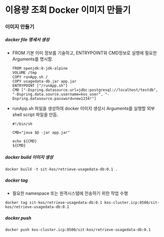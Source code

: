 # 이용량 조회 Docker 이미지 만들기

### 이미지 만들기

##### docker file 명세서 생성

- FROM 기본 이미 정보를 기술하고,  ENTRYPOINT와 CMD정보로 실행에 필요한 Arguments를 명시함.

  ```shell
  FROM openjdk:8-jdk-alpine
  VOLUME /tmp
  COPY runApp.sh /
  COPY usagedata-db.jar app.jar
  ENTRYPOINT ["/runApp.sh"]
  CMD ["-Dspring.datasource.url=jdbc:postgresql://localhost/testdb", "-Dspring.data.source.username=kos_user", "-Dspring.datasource.password=new1234!"]
  ```


- runApp.sh 파일을 생성하여 docker 이미지 생성시 Arguments를 실행할 외부 shell script 파일을 만듬.

  ```shell
  #!/bin/sh
  
  CMD="java $@ -jar app.jar"
  
  echo ${CMD}
  ${CMD}
  ```



##### docker build 이미지 생성

```
docker build -t sit-kos/retrieve-usagedata-db:0.1 .
```



##### docker tag

- 필요한 namespace 또는 원격시스템에 전송하기 위한 작업 수행

```
docker tag sit-kos/retrieve-usagedata-db:0.1 kos-cluster.icp:8500/sit-kos/retrieve-usagedata-db:0.1
```

##### docker push

```
docker push kos-cluster.icp:8500/sit-kos/retrieve-usagedata-db:0.1
```

